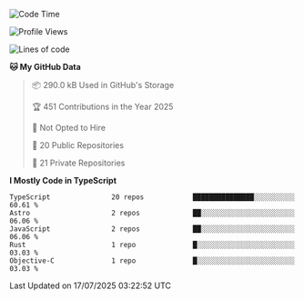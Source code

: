 <!--START_SECTION:waka-->
![Code Time](http://img.shields.io/badge/Code%20Time-3%2C861%20hrs%202%20mins-blue)

![Profile Views](http://img.shields.io/badge/Profile%20Views-1-blue)

![Lines of code](https://img.shields.io/badge/From%20Hello%20World%20I%27ve%20Written-3.2%20million%20lines%20of%20code-blue)

**🐱 My GitHub Data** 

> 📦 290.0 kB Used in GitHub's Storage 
 > 
> 🏆 451 Contributions in the Year 2025
 > 
> 🚫 Not Opted to Hire
 > 
> 📜 20 Public Repositories 
 > 
> 🔑 21 Private Repositories 
 > 
**I Mostly Code in TypeScript** 

```text
TypeScript               20 repos            ███████████████░░░░░░░░░░   60.61 % 
Astro                    2 repos             ██░░░░░░░░░░░░░░░░░░░░░░░   06.06 % 
JavaScript               2 repos             ██░░░░░░░░░░░░░░░░░░░░░░░   06.06 % 
Rust                     1 repo              █░░░░░░░░░░░░░░░░░░░░░░░░   03.03 % 
Objective-C              1 repo              █░░░░░░░░░░░░░░░░░░░░░░░░   03.03 % 
```




 Last Updated on 17/07/2025 03:22:52 UTC
<!--END_SECTION:waka-->
